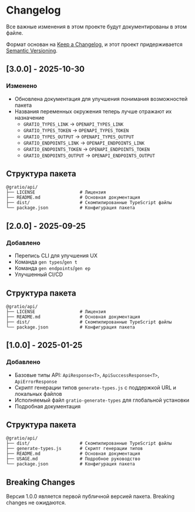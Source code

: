 # Changelog

Все важные изменения в этом проекте будут документированы в этом файле.

Формат основан на [Keep a Changelog](https://keepachangelog.com/ru/1.0.0/),
и этот проект придерживается [Semantic Versioning](https://semver.org/lang/ru/).

## [3.0.0] - 2025-10-30

### Изменено

- Обновлена документация для улучшения понимания возможностей пакета
- Названия переменных окружения теперь лучше отражают их назначение
  - `GRATIO_TYPES_LINK` → `OPENAPI_TYPES_LINK`
  - `GRATIO_TYPES_TOKEN` → `OPENAPI_TYPES_TOKEN`
  - `GRATIO_TYPES_OUTPUT` → `OPENAPI_TYPES_OUTPUT`
  - `GRATIO_ENDPOINTS_LINK` → `OPENAPI_ENDPOINTS_LINK`
  - `GRATIO_ENDPOINTS_TOKEN` → `OPENAPI_ENDPOINTS_TOKEN`
  - `GRATIO_ENDPOINTS_OUTPUT` → `OPENAPI_ENDPOINTS_OUTPUT`

## Структура пакета

```
@gratio/api/
├── LICENSE                 # Лицензия
├── README.md               # Основная документация
├── dist/                   # Скомпилированные TypeScript файлы
└── package.json            # Конфигурация пакета
```

## [2.0.0] - 2025-09-25

### Добавлено

- Перепись CLI для улучшения UX
- Команда `gen types`/`gen t`
- Команда `gen endpoints`/`gen ep`
- Улучшенный CI/CD

## Структура пакета

```
@gratio/api/
├── LICENSE                 # Лицензия
├── README.md               # Основная документация
├── dist/                   # Скомпилированные TypeScript файлы
└── package.json            # Конфигурация пакета
```

## [1.0.0] - 2025-01-25

### Добавлено

- Базовые типы API: `ApiResponse<T>`, `ApiSuccessResponse<T>`, `ApiErrorResponse`
- Скрипт генерации типов `generate-types.js` с поддержкой URL и локальных файлов
- Исполняемый файл `gratio-generate-types` для глобальной установки
- Подробная документация

## Структура пакета

```
@gratio/api/
├── dist/                   # Скомпилированные TypeScript файлы
├── generate-types.js       # Скрипт генерации типов
├── README.md               # Основная документация
├── USAGE.md                # Подробное руководство
└── package.json            # Конфигурация пакета
```

## Breaking Changes

Версия 1.0.0 является первой публичной версией пакета. Breaking changes не ожидаются.
